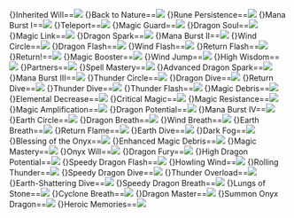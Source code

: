 {}Inherited Will==<img src="upload/mxd/Evan/Skill_Inherited_Will.png"/>
{}Back to Nature==<img src="upload/mxd/Evan/Skill_Back_to_Nature.png"/>
{}Rune Persistence==<img src="upload/mxd/Evan/Skill_Rune_Persistence.png"/>
{}Mana Burst I==<img src="upload/mxd/Evan/Skill_Mana_Burst_I.png"/>
{}Teleport==<img src="upload/mxd/Evan/Skill_Teleport.png"/>
{}Magic Guard==<img src="upload/mxd/Evan/Skill_Magic_Guard_(Evan).png"/>
{}Dragon Soul==<img src="upload/mxd/Evan/Skill_Dragon_Soul.png"/>
{}Magic Link==<img src="upload/mxd/Evan/Skill_Magic_Link.png"/>
{}Dragon Spark==<img src="upload/mxd/Evan/Skill_Dragon_Spark.png"/>
{}Mana Burst II==<img src="upload/mxd/Evan/Skill_Mana_Burst_II.png"/>
{}Wind Circle==<img src="upload/mxd/Evan/Skill_Wind_Circle.png"/>
{}Dragon Flash==<img src="upload/mxd/Evan/Skill_Dragon_Flash.png"/>
{}Wind Flash==<img src="upload/mxd/Evan/Skill_Wind_Flash.png"/>
{}Return Flash==<img src="upload/mxd/Evan/Skill_Return_Flash.png"/>
{}Return!==<img src="upload/mxd/Evan/Skill Return!.png"/>
{}Magic Booster==<img src="upload/mxd/Evan/Skill_Magic_Booster_(Evan).png"/>
{}Wind Jump==<img src="upload/mxd/Evan/Skill_Wind_Jump.png"/>
{}High Wisdom==<img src="upload/mxd/Evan/Skill_High_Wisdom_(Evan).png"/>
{}Partners==<img src="upload/mxd/Evan/Skill_Partners.png"/>
{}Spell Mastery==<img src="upload/mxd/Evan/Skill_Spell_Mastery_(Evan).png"/>
{}Advanced Dragon Spark==<img src="upload/mxd/Evan/Skill_Advanced_Dragon_Spark.png"/>
{}Mana Burst III==<img src="upload/mxd/Evan/Skill_Mana_Burst_III.png"/>
{}Thunder Circle==<img src="upload/mxd/Evan/Skill_Thunder_Circle.png"/>
{}Dragon Dive==<img src="upload/mxd/Evan/Skill_Dragon_Dive.png"/>
{}Return Dive==<img src="upload/mxd/Evan/Skill_Return_Dive.png"/>
{}Thunder Dive==<img src="upload/mxd/Evan/Skill_Thunder_Dive.png"/>
{}Thunder Flash==<img src="upload/mxd/Evan/Skill_Thunder_Flash.png"/>
{}Magic Debris==<img src="upload/mxd/Evan/Skill_Magic_Debris.png"/>
{}Elemental Decrease==<img src="upload/mxd/Evan/Skill_Elemental_Decrease_(Evan).png"/>
{}Critical Magic==<img src="upload/mxd/Evan/Skill_Critical_Magic.png"/>
{}Magic Resistance==<img src="upload/mxd/Evan/Skill_Magic_Resistance.png"/>
{}Magic Amplification==<img src="upload/mxd/Evan/Skill_Magic_Amplification.png"/>
{}Dragon Potential==<img src="upload/mxd/Evan/Skill_Dragon_Potential.png"/>
{}Mana Burst IV==<img src="upload/mxd/Evan/Skill_Mana_Burst_IV.png"/>
{}Earth Circle==<img src="upload/mxd/Evan/Skill_Earth_Circle.png"/>
{}Dragon Breath==<img src="upload/mxd/Evan/Skill_Dragon_Breath.png"/>
{}Wind Breath==<img src="upload/mxd/Evan/Skill_Wind_Breath.png"/>
{}Earth Breath==<img src="upload/mxd/Evan/Skill_Earth_Breath.png"/>
{}Return Flame==<img src="upload/mxd/Evan/Skill_Return_Flame.png"/>
{}Earth Dive==<img src="upload/mxd/Evan/Skill_Earth_Dive.png"/>
{}Dark Fog==<img src="upload/mxd/Evan/Skill_Dark_Fog.png"/>
{}Blessing of the Onyx==<img src="upload/mxd/Evan/Skill_Blessing_of_the_Onyx.png"/>
{}Enhanced Magic Debris==<img src="upload/mxd/Evan/Skill_Enhanced_Magic_Debris.png"/>
{}Magic Mastery==<img src="upload/mxd/Evan/Skill_Magic_Mastery_(Evan).png"/>
{}Onyx Will==<img src="upload/mxd/Evan/Skill_Onyx_Will.png"/>
{}Dragon Fury==<img src="upload/mxd/Evan/Skill_Dragon_Fury.png"/>
{}High Dragon Potential==<img src="upload/mxd/Evan/Skill_High_Dragon_Potential.png"/>
{}Speedy Dragon Flash==<img src="upload/mxd/Evan/Skill_Speedy_Dragon_Flash.png"/>
{}Howling Wind==<img src="upload/mxd/Evan/Skill_Howling_Wind.png"/>
{}Rolling Thunder==<img src="upload/mxd/Evan/Skill_Rolling_Thunder.png"/>
{}Speedy Dragon Dive==<img src="upload/mxd/Evan/Skill_Speedy_Dragon_Dive.png"/>
{}Thunder Overload==<img src="upload/mxd/Evan/Skill_Thunder_Overload.png"/>
{}Earth-Shattering Dive==<img src="upload/mxd/Evan/Skill_Earth-Shattering_Dive.png"/>
{}Speedy Dragon Breath==<img src="upload/mxd/Evan/Skill_Speedy_Dragon_Breath.png"/>
{}Lungs of Stone==<img src="upload/mxd/Evan/Skill_Lungs_of_Stone.png"/>
{}Cyclone Breath==<img src="upload/mxd/Evan/Skill_Cyclone_Breath.png"/>
{}Dragon Master==<img src="upload/mxd/Evan/Skill_Dragon_Master.png"/>
{}Summon Onyx Dragon==<img src="upload/mxd/Evan/Skill_Summon_Onyx_Dragon.png"/>
{}Heroic Memories==<img src="upload/mxd/Evan/Skill_Heroic_Memories_(Evan).png"/>